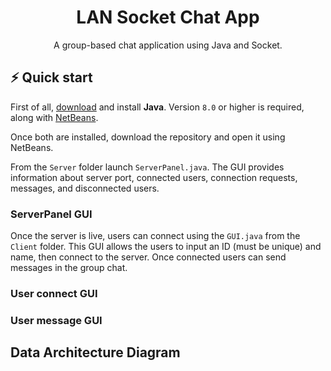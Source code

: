 <h1 align="center">
  LAN Socket Chat App
</h1>
<p align="center">A group-based chat application using Java and Socket.</p>

## ⚡️ Quick start

First of all, [download](https://golang.org/dl/) and install **Java**. Version `8.0` or higher is required, along with [NetBeans](https://netbeans.apache.org/download/index.html). 

Once both are installed, download the repository and open it using NetBeans.

From the `Server` folder launch `ServerPanel.java`. The GUI provides information about server port, connected users, connection requests, messages, and disconnected users.

### ServerPanel GUI


Once the server is live, users can connect using the `GUI.java` from the `Client` folder. This GUI allows the users to input an ID (must be unique) and name, then connect to the server. Once connected users can send messages in the group chat.

### User connect GUI

### User message GUI

## Data Architecture Diagram

